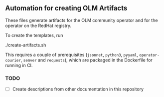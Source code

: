 ## Automation for creating OLM Artifacts

These files generate artifacts for the OLM community operator and for the operator on the RedHat registry.

To create the templates, run

   ./create-artifacts.sh

This requires a couple of prerequisites (`jsonnet`, `python3`, `pyyaml`, `operator-courier`, `semver` and `requests`), which are packaged in the Dockerfile for running in CI.

### TODO

- [ ] Create descriptions from other documentation in this repository
